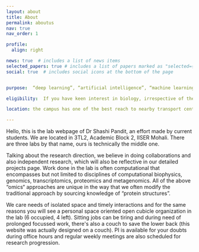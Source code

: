 ```yaml
---
layout: about
title: About
permalink: aboutus
nav: true
nav_order: 1

profile:
  align: right

news: true  # includes a list of news items
selected_papers: true # includes a list of papers marked as "selected={true}"
social: true  # includes social icons at the bottom of the page


purpose:  “deep learning”, “artificial intelligence”, “machine learning”, “python”, “R”. How often do you hear those words in your everyday life ?. words and technology may have fancied out today but such were the bread and butter for bioinformaticians and computational biologists for a long time. For instance, Hidden markov models (HMM) based HMMER has been in use since 1998 and has been widely employed for sequence analysis oftentimes to date. No, we don't do method development like that, but prefer sourcing their applications to solve atypical open ended questions that encompass broad disciplines of biology and occasionally math, physics and chemistry also. Proteins are now in focus again, thanks to a flurry of computational prediction by alphafold and same goes for the scarcely focussed aspects of protein computational structural biology. In case you are interested in mechanical understanding of strength impartition in proteins, solving puzzles of what makes or doesn’t protein structure aberrant or susceptible to mutations, designing proteins for new purposes, antibody antigen immunopeptidome interactions,  or domain domain interactive packings, our lab is the place. We source both the knowledge of evolutionarily conservation and state of the art computational biophysical methods for their deal. Skills learnt/acquired in the lab, will be helpful to you for continuing your career in either academia or industry.

eligibility:  If you have keen interest in biology, irrespective of the background you are welcome in the lab. Computational skills are least important and can be acquired in a month or two if you are disciplined and know how to click a mouse. Real talent we need is to interpret the generated data. 

location: the campus has one of the best reach to nearby transport central hubs, we are ~3 km away from Mohali railway station (SASN), ~8 km from Chandigarh Airport and adjoins Chandigarh (The City Beautiful), we are only a few hours away from hills queen shimla and cherish the festivity all year around in our campus. 

---
```


Hello, this is the lab webpage of Dr Shashi Pandit, an effort made by current students. We are located in 3TL2, Academic Block 2, IISER Mohali. There are three labs by that name, ours is technically the middle one. 

Talking about the research direction, we believe in doing collaborations and also independent research, which will also be reflective in our detailed projects page. Work done in the lab is often computational that encompasses but not limited to disciplines of computational biophysics, genomics, transcriptomics, proteomics and metagenomics. All of the above “omics“ approaches are unique in the way that we often modify the traditional approach by sourcing knowledge of “protein structures”.  

We care needs of isolated space and timely interactions and for the same reasons you will see a personal space oriented open cubicle organization in the lab (6 occupied, 4 left). Sitting jobs can be tiring and during need of prolonged focussed work, there's also a couch to save the lower back (this website was actually designed on a couch). PI is available for your doubts during office hours and regular weekly meetings are also scheduled for research progression.    
